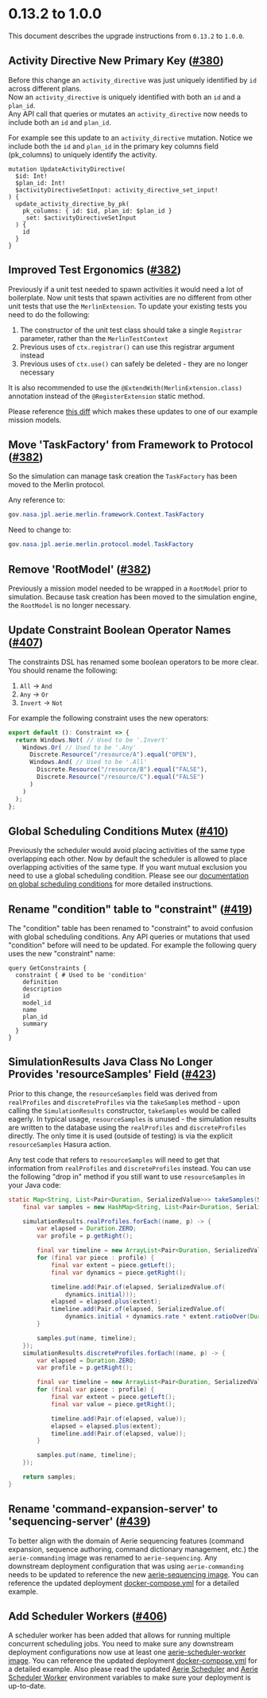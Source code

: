 # 0.13.2 to 1.0.0

This document describes the upgrade instructions from `0.13.2` to `1.0.0`.

## Activity Directive New Primary Key ([#380](https://github.com/NASA-AMMOS/aerie/pull/380))

Before this change an `activity_directive` was just uniquely identified by `id` across different plans.  
Now an `activity_directive` is uniquely identified with both an `id` and a `plan_id`.  
Any API call that queries or mutates an `activity_directive` now needs to include both an `id` and `plan_id`.

For example see this update to an `activity_directive` mutation. Notice we include both the `id` and `plan_id` in the primary key columns field (pk_columns) to uniquely identify the activity.

```
mutation UpdateActivityDirective(
  $id: Int!
  $plan_id: Int!
  $activityDirectiveSetInput: activity_directive_set_input!
) {
  update_activity_directive_by_pk(
    pk_columns: { id: $id, plan_id: $plan_id }
    _set: $activityDirectiveSetInput
  ) {
    id
  }
}
```

## Improved Test Ergonomics ([#382](https://github.com/NASA-AMMOS/aerie/pull/382))

Previously if a unit test needed to spawn activities it would need a lot of boilerplate. Now unit tests that spawn activities are no different from other unit tests that use the `MerlinExtension`. To update your existing tests you need to do the following:

1. The constructor of the unit test class should take a single `Registrar` parameter, rather than the `MerlinTestContext`
1. Previous uses of `ctx.registrar()` can use this registrar argument instead
1. Previous uses of `ctx.use()` can safely be deleted - they are no longer necessary

It is also recommended to use the `@ExtendWith(MerlinExtension.class)` annotation instead of the `@RegisterExtension` static method.

Please reference [this diff](https://github.com/NASA-AMMOS/aerie/commit/de36ac4983dbc830b3691077439758fdd0491eee#diff-d2f70599d51fd583111cde71d52820ccaec50abc4d13ae62c30e5ae10b97d8b9) which makes these updates to one of our example mission models.

## Move 'TaskFactory' from Framework to Protocol ([#382](https://github.com/NASA-AMMOS/aerie/pull/382))

So the simulation can manage task creation the `TaskFactory` has been moved to the Merlin protocol.

Any reference to:

```java
gov.nasa.jpl.aerie.merlin.framework.Context.TaskFactory
```

Need to change to:

```java
gov.nasa.jpl.aerie.merlin.protocol.model.TaskFactory
```

## Remove 'RootModel' ([#382](https://github.com/NASA-AMMOS/aerie/pull/382))

Previously a mission model needed to be wrapped in a `RootModel` prior to simulation. Because task creation has been moved to the simulation engine, the `RootModel` is no longer necessary.

## Update Constraint Boolean Operator Names ([#407](https://github.com/NASA-AMMOS/aerie/pull/407))

The constraints DSL has renamed some boolean operators to be more clear. You should rename the following:

1. `All` -> `And`
1. `Any` -> `Or`
1. `Invert` -> `Not`

For example the following constraint uses the new operators:

```ts
export default (): Constraint => {
  return Windows.Not( // Used to be '.Invert'
    Windows.Or( // Used to be '.Any'
      Discrete.Resource("/resource/A").equal("OPEN"),
      Windows.And( // Used to be '.All'
        Discrete.Resource("/resource/B").equal("FALSE"),
        Discrete.Resource("/resource/C").equal("FALSE")
      )
    )
  );
};
```

## Global Scheduling Conditions Mutex ([#410](https://github.com/NASA-AMMOS/aerie/pull/410))

Previously the scheduler would avoid placing activities of the same type overlapping each other. Now by default the scheduler is allowed to place overlapping activities of the same type. If you want mutual exclusion you need to use a global scheduling condition. Please see our [documentation on global scheduling conditions](https://nasa-ammos.github.io/aerie/develop/user-guide/ui-api-guide/scheduling/scheduling-conditions.html#authoring-scheduling-global-conditions) for more detailed instructions.

## Rename "condition" table to "constraint" ([#419](https://github.com/NASA-AMMOS/aerie/pull/419))

The "condition" table has been renamed to "constraint" to avoid confusion with global scheduling conditions. Any API queries or mutations that used "condition" before will need to be updated. For example the following query uses the new "constraint" name:

```
query GetConstraints {
  constraint { # Used to be 'condition'
    definition
    description
    id
    model_id
    name
    plan_id
    summary
  }
}
```

## SimulationResults Java Class No Longer Provides 'resourceSamples' Field ([#423](https://github.com/NASA-AMMOS/aerie/pull/423))

Prior to this change, the `resourceSamples` field was derived from `realProfiles` and `discreteProfiles` via the `takeSample`s method - upon calling the `SimulationResults` constructor, `takeSamples` would be called eagerly. In typical usage, `resourceSamples` is unused - the simulation results are written to the database using the `realProfiles` and `discreteProfiles` directly. The only time it is used (outside of testing) is via the explicit `resourceSamples` Hasura action.

Any test code that refers to `resourceSamples` will need to get that information from `realProfiles` and `discreteProfiles` instead. You can use the following "drop in" method if you still want to use `resourceSamples` in your Java code:

```java
static Map<String, List<Pair<Duration, SerializedValue>>> takeSamples(SimulationResults simulationResults) {
    final var samples = new HashMap<String, List<Pair<Duration, SerializedValue>>>();

    simulationResults.realProfiles.forEach((name, p) -> {
        var elapsed = Duration.ZERO;
        var profile = p.getRight();

        final var timeline = new ArrayList<Pair<Duration, SerializedValue>>();
        for (final var piece : profile) {
            final var extent = piece.getLeft();
            final var dynamics = piece.getRight();

            timeline.add(Pair.of(elapsed, SerializedValue.of(
                dynamics.initial)));
            elapsed = elapsed.plus(extent);
            timeline.add(Pair.of(elapsed, SerializedValue.of(
                dynamics.initial + dynamics.rate * extent.ratioOver(Duration.SECONDS))));
        }

        samples.put(name, timeline);
    });
    simulationResults.discreteProfiles.forEach((name, p) -> {
        var elapsed = Duration.ZERO;
        var profile = p.getRight();

        final var timeline = new ArrayList<Pair<Duration, SerializedValue>>();
        for (final var piece : profile) {
            final var extent = piece.getLeft();
            final var value = piece.getRight();

            timeline.add(Pair.of(elapsed, value));
            elapsed = elapsed.plus(extent);
            timeline.add(Pair.of(elapsed, value));
        }

        samples.put(name, timeline);
    });

    return samples;
}
```

## Rename 'command-expansion-server' to 'sequencing-server' ([#439](https://github.com/NASA-AMMOS/aerie/pull/439))

To better align with the domain of Aerie sequencing features (command expansion, sequence authoring, command dictionary management, etc.) the `aerie-commanding` image was renamed to `aerie-sequencing`. Any downstream deployment configuration that was using `aerie-commanding` needs to be updated to reference the new [aerie-sequencing image](https://github.com/NASA-AMMOS/aerie/pkgs/container/aerie-sequencing). You can reference the updated deployment [docker-compose.yml](https://github.com/NASA-AMMOS/aerie/blob/develop/deployment/docker-compose.yml#L102) for a detailed example.

## Add Scheduler Workers ([#406](https://github.com/NASA-AMMOS/aerie/pull/406))

A scheduler worker has been added that allows for running multiple concurrent scheduling jobs. You need to make sure any downstream deployment configurations now use at least one [aerie-scheduler-worker image](https://github.com/NASA-AMMOS/aerie/pkgs/container/aerie-scheduler-worker). You can reference the updated deployment [docker-compose.yml](https://github.com/NASA-AMMOS/aerie/blob/develop/deployment/docker-compose.yml#L81) for a detailed example. Also please read the updated [Aerie Scheduler](https://github.com/NASA-AMMOS/aerie/blob/develop/deployment/Environment.md#aerie-scheduler) and [Aerie Scheduler Worker](https://github.com/NASA-AMMOS/aerie/blob/develop/deployment/Environment.md#aerie-scheduler-worker) environment variables to make sure your deployment is up-to-date. 
